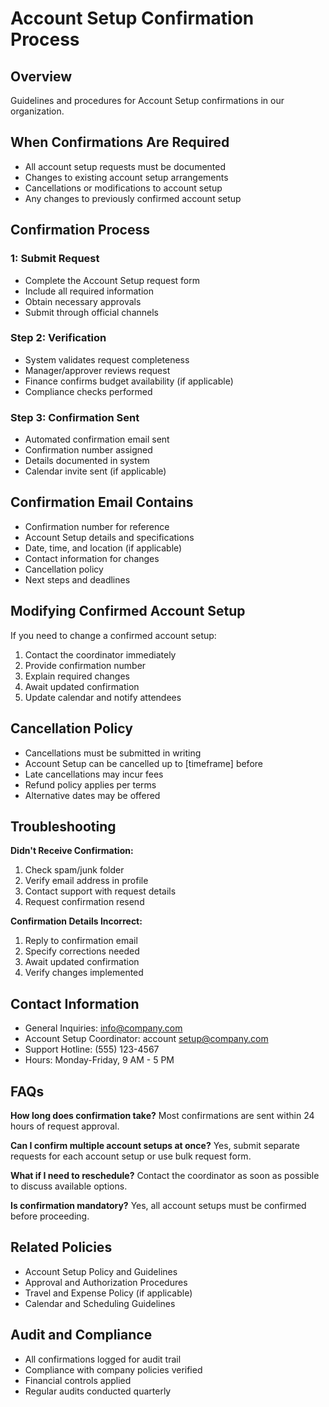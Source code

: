 # Account Setup Confirmation Process

## Overview
Guidelines and procedures for Account Setup confirmations in our organization.

## When Confirmations Are Required
- All account setup requests must be documented
- Changes to existing account setup arrangements
- Cancellations or modifications to account setup
- Any changes to previously confirmed account setup

## Confirmation Process

###  1: Submit Request
- Complete the Account Setup request form
- Include all required information
- Obtain necessary approvals
- Submit through official channels

### Step 2: Verification
- System validates request completeness
- Manager/approver reviews request
- Finance confirms budget availability (if applicable)
- Compliance checks performed

### Step 3: Confirmation Sent
- Automated confirmation email sent
- Confirmation number assigned
- Details documented in system
- Calendar invite sent (if applicable)

## Confirmation Email Contains
- Confirmation number for reference
- Account Setup details and specifications
- Date, time, and location (if applicable)
- Contact information for changes
- Cancellation policy
- Next steps and deadlines

## Modifying Confirmed Account Setup
If you need to change a confirmed account setup:
1. Contact the coordinator immediately
2. Provide confirmation number
3. Explain required changes
4. Await updated confirmation
5. Update calendar and notify attendees

## Cancellation Policy
- Cancellations must be submitted in writing
- Account Setup can be cancelled up to [timeframe] before
- Late cancellations may incur fees
- Refund policy applies per terms
- Alternative dates may be offered

## Troubleshooting

**Didn't Receive Confirmation:**
1. Check spam/junk folder
2. Verify email address in profile
3. Contact support with request details
4. Request confirmation resend

**Confirmation Details Incorrect:**
1. Reply to confirmation email
2. Specify corrections needed
3. Await updated confirmation
4. Verify changes implemented

## Contact Information
- General Inquiries: info@company.com
- Account Setup Coordinator: account setup@company.com
- Support Hotline: (555) 123-4567
- Hours: Monday-Friday, 9 AM - 5 PM

## FAQs

**How long does confirmation take?**
Most confirmations are sent within 24 hours of request approval.

**Can I confirm multiple account setups at once?**
Yes, submit separate requests for each account setup or use bulk request form.

**What if I need to reschedule?**
Contact the coordinator as soon as possible to discuss available options.

**Is confirmation mandatory?**
Yes, all account setups must be confirmed before proceeding.

## Related Policies
- Account Setup Policy and Guidelines
- Approval and Authorization Procedures
- Travel and Expense Policy (if applicable)
- Calendar and Scheduling Guidelines

## Audit and Compliance
- All confirmations logged for audit trail
- Compliance with company policies verified
- Financial controls applied
- Regular audits conducted quarterly

